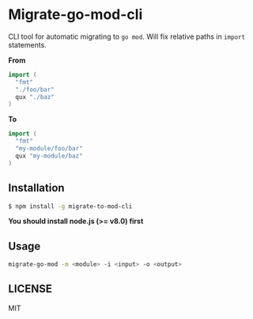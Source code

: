 # Migrate-go-mod-cli

CLI tool for automatic migrating to `go mod`. Will fix relative paths in `import` statements.

**From**

```go
import (
  "fmt"
  "./foo/bar"
  qux "./baz"
)
```

**To**

```go
import (
  "fmt"
  "my-module/foo/bar"
  qux "my-module/baz"
)
```

## Installation

```bash
$ npm install -g migrate-to-mod-cli
```

**You should install node.js (>= v8.0) first**

## Usage

```bash
migrate-go-mod -m <module> -i <input> -o <output>
```

## LICENSE

MIT
